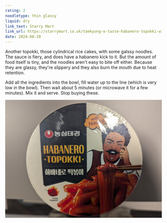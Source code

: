 ```yaml
---
rating: 2
noodletype: thin glassy
liquid: dry
link_text: Starry Mart
link_url: https://starrymart.co.uk/taekyung-o-taste-habanero-topokki-with-noodle-132g.html
date: 2024-08-20
---
```


Another topokki, those cylindrical rice cakes, with some galssy noodles. The sauce is fiery, and does have a habanero kick to it. But the amount of food itself is tiny, and the noodles aren't easy to bite off either. Because they are glassy, they're slippery and they also burn the mouth due to heat retention. 

Add all the ingredients into the bowl, fill water up to the line (which is very low in the bowl). Then wait about 5 minutes (or microwave it for a few minutes). Mix it and serve. Stop buying these. 

![](images/062.jpg)